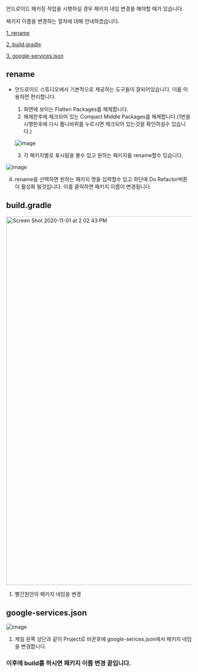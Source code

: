 안드로이드 패키징 작업을 시행하실 경우 패키지 네임 변경을 해야할 때가 있습니다.

패키지 이름을 변경하는 절차에 대해 안내하겠습니다.

[1. rename](#rename)

[2. build.gradle](#build.gradle)

[3. google-services.json](#google-services.json)





## rename

* 안드로이드 스튜디오에서 기본적으로 제공하는 도구들이 잘되어있습니다. 이를 이용하면 편리합니다.

  1. 화면에 보이는 Flatten Packages를 해제합니다.
  2. 해제한후에 체크되어 있는 Compact Middle Packages를 해제합니다.(1번을 시행한후에 다시 톱니바퀴를 누르시면 체크되어 있는것을 확인하실수 있습니다.)

  ![image](https://user-images.githubusercontent.com/72545732/97795442-86853800-1c49-11eb-932f-f1a082efa380.png)

  

  3. 각 패키지별로 표시됨을 볼수 있고 원하는 패키지를 rename할수 있습니다.

![image](https://user-images.githubusercontent.com/72545732/97795479-1b883100-1c4a-11eb-9d66-8bd190eb3199.png)

4. rename을 선택하면 원하는 패키지 명을 입력할수 있고 하단에 Do Refactor버튼이 활성화 될것입니다. 이를 클릭하면 패키지 이름이 변경됩니다.



## build.gradle

<img width="1000" alt="Screen Shot 2020-11-01 at 2 02 43 PM" src="https://user-images.githubusercontent.com/72545732/97795564-3c04bb00-1c4b-11eb-950f-728f49836ee2.png">

1. 빨간원안의 패키지 네임을 변경

## google-services.json

![image](https://user-images.githubusercontent.com/72545732/97795589-7ff7c000-1c4b-11eb-8bbf-e69cc9466fb2.png)

1. 제일 왼쪽 상단과 같이 Project로 바꾼후에 google-serices.json에서 패키지 네임을 변경합니다.



### 이후에 build를 하시면 패키지 이름 변경 끝입니다.